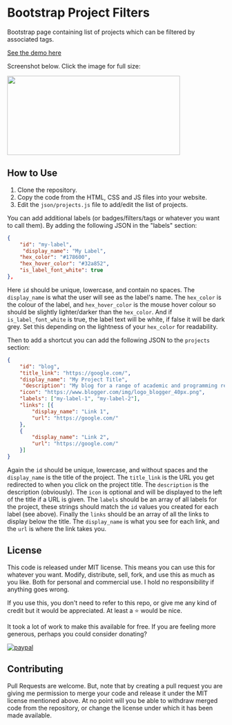 # Bootstrap Project Filters

Bootstrap page containing list of projects which can be filtered by associated tags.

[See the demo here](https://bootstrap-project-list.jam-es.com/)

Screenshot below. Click the image for full size:

[<img width="400" height="183" src="https://cdn.jam-es.com/img/bootstrap-project-filters/screen1.png">](https://cdn.jam-es.com/img/bootstrap-project-filters/screen1.png)

## How to Use

1. Clone the repository.
2. Copy the code from the HTML, CSS and JS files into your website.
3. Edit the `json/projects.js` file to add/edit the list of projects.

You can add additional labels (or badges/filters/tags or whatever you want to call them). By adding the following JSON in the "labels" section:
```json
{
    "id": "my-label",
     "display_name": "My Label",
    "hex_color": "#178600",
    "hex_hover_color": "#32a852",
    "is_label_font_white": true
},
```
Here `id` should be unique, lowercase, and contain no spaces. The `display_name` is what the user will see as the label's name. The `hex_color` is the colour of the label, and `hex_hover_color` is the mouse hover colour so should be slightly lighter/darker than the `hex_color`. And if `is_label_font_white` is true, the label text will be white, if false it will be dark grey. Set this depending on the lightness of your `hex_color` for readability.

Then to add a shortcut you can add the following JSON to the `projects` section:
```json
{
    "id": "blog",
    "title_link": "https://google.com/",
    "display_name": "My Project Title",
     "description": "My blog for a range of academic and programming related content.",
    "icon": "https://www.blogger.com/img/logo_blogger_40px.png",
    "labels": ["my-label-1", "my-label-2"],
    "links": [{
        "display_name": "Link 1",
        "url": "https://google.com/"
    },
    {
        "display_name": "Link 2",
        "url": "https://google.com/"
    }]
}
```
Again the `id` should be unique, lowercase, and without spaces and the `display_name` is the title of the project. The `title_link` is the URL you get redirected to when you click on the project title. The `description` is the description (obviously). The `icon` is optional and will be displayed to the left of the title if a URL is given. The `labels` should be an array of all labels for the project, these strings should match the `id` values you created for each label (see above). Finally the `links` should be an array of all the links to display below the title. The `display_name` is what you see for each link, and the `url` is where the link takes you.

## License

This code is released under MIT license. This means you can use this for whatever you want. Modify, distribute, sell, fork, and use this as much as you like. Both for personal and commercial use. I hold no responsibility if anything goes wrong.  
  
If you use this, you don't need to refer to this repo, or give me any kind of credit but it would be appreciated. At least a :star: would be nice.  

It took a lot of work to make this available for free. If you are feeling more generous, perhaps you could consider donating?

[![paypal](https://www.paypalobjects.com/en_US/i/btn/btn_donateCC_LG.gif)](https://www.paypal.com/cgi-bin/webscr?cmd=_s-xclick&hosted_button_id=MLD56V6HQWCKU&source=url)

## Contributing

Pull Requests are welcome. But, note that by creating a pull request you are giving me permission to merge your code and release it under the MIT license mentioned above. At no point will you be able to withdraw merged code from the repository, or change the license under which it has been made available.
